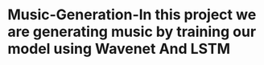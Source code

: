 # Music-Generation-In this project we are generating music by training our model using Wavenet And LSTM
